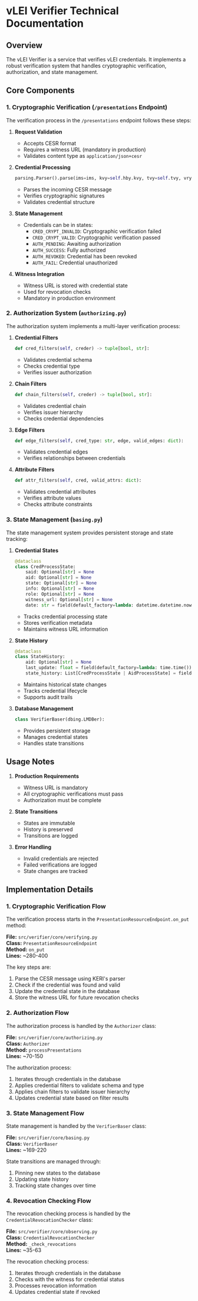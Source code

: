 # vLEI Verifier Technical Documentation

## Overview
The vLEI Verifier is a service that verifies vLEI credentials. It implements a robust verification system that handles cryptographic verification, authorization, and state management.

## Core Components

### 1. Cryptographic Verification (`/presentations` Endpoint)

The verification process in the `/presentations` endpoint follows these steps:

1. **Request Validation**
   - Accepts CESR format
   - Requires a witness URL (mandatory in production)
   - Validates content type as `application/json+cesr`

2. **Credential Processing**
   ```python
   parsing.Parser().parse(ims=ims, kvy=self.hby.kvy, tvy=self.tvy, vry=self.vry)
   ```
   - Parses the incoming CESR message
   - Verifies cryptographic signatures
   - Validates credential structure

3. **State Management**
   - Credentials can be in states:
     - `CRED_CRYPT_INVALID`: Cryptographic verification failed
     - `CRED_CRYPT_VALID`: Cryptographic verification passed
     - `AUTH_PENDING`: Awaiting authorization
     - `AUTH_SUCCESS`: Fully authorized
     - `AUTH_REVOKED`: Credential has been revoked
     - `AUTH_FAIL`: Credential unauthorized

4. **Witness Integration**
   - Witness URL is stored with credential state
   - Used for revocation checks
   - Mandatory in production environment

### 2. Authorization System (`authorizing.py`)

The authorization system implements a multi-layer verification process:

1. **Credential Filters**
   ```python
   def cred_filters(self, creder) -> tuple[bool, str]:
   ```
   - Validates credential schema
   - Checks credential type
   - Verifies issuer authorization

2. **Chain Filters**
   ```python
   def chain_filters(self, creder) -> tuple[bool, str]:
   ```
   - Validates credential chain
   - Verifies issuer hierarchy
   - Checks credential dependencies

3. **Edge Filters**
   ```python
   def edge_filters(self, cred_type: str, edge, valid_edges: dict):
   ```
   - Validates credential edges
   - Verifies relationships between credentials

4. **Attribute Filters**
   ```python
   def attr_filters(self, cred, valid_attrs: dict):
   ```
   - Validates credential attributes
   - Verifies attribute values
   - Checks attribute constraints

### 3. State Management (`basing.py`)

The state management system provides persistent storage and state tracking:

1. **Credential States**
   ```python
   @dataclass
   class CredProcessState:
       said: Optional[str] = None
       aid: Optional[str] = None
       state: Optional[str] = None
       info: Optional[str] = None
       role: Optional[str] = None
       witness_url: Optional[str] = None
       date: str = field(default_factory=lambda: datetime.datetime.now(datetime.UTC).isoformat())
   ```
   - Tracks credential processing state
   - Stores verification metadata
   - Maintains witness URL information

2. **State History**
   ```python
   @dataclass
   class StateHistory:
       aid: Optional[str] = None
       last_update: float = field(default_factory=lambda: time.time())
       state_history: List[CredProcessState | AidProcessState] = field(default_factory=lambda: [])
   ```
   - Maintains historical state changes
   - Tracks credential lifecycle
   - Supports audit trails

3. **Database Management**
   ```python
   class VerifierBaser(dbing.LMDBer):
   ```
   - Provides persistent storage
   - Manages credential states
   - Handles state transitions

## Usage Notes

1. **Production Requirements**
   - Witness URL is mandatory
   - All cryptographic verifications must pass
   - Authorization must be complete

2. **State Transitions**
   - States are immutable
   - History is preserved
   - Transitions are logged

3. **Error Handling**
   - Invalid credentials are rejected
   - Failed verifications are logged
   - State changes are tracked

## Implementation Details

### 1. Cryptographic Verification Flow

The verification process starts in the `PresentationResourceEndpoint.on_put` method:

**File:** `src/verifier/core/verifying.py`  
**Class:** `PresentationResourceEndpoint`  
**Method:** `on_put`  
**Lines:** ~280-400

The key steps are:
1. Parse the CESR message using KERI's parser
2. Check if the credential was found and valid
3. Update the credential state in the database
4. Store the witness URL for future revocation checks

### 2. Authorization Flow

The authorization process is handled by the `Authorizer` class:

**File:** `src/verifier/core/authorizing.py`  
**Class:** `Authorizer`  
**Method:** `processPresentations`  
**Lines:** ~70-150

The authorization process:
1. Iterates through credentials in the database
2. Applies credential filters to validate schema and type
3. Applies chain filters to validate issuer hierarchy
4. Updates credential state based on filter results

### 3. State Management Flow

State management is handled by the `VerifierBaser` class:

**File:** `src/verifier/core/basing.py`  
**Class:** `VerifierBaser`  
**Lines:** ~169-220

State transitions are managed through:
1. Pinning new states to the database
2. Updating state history
3. Tracking state changes over time

### 4. Revocation Checking Flow

The revocation checking process is handled by the `CredentialRevocationChecker` class:

**File:** `src/verifier/core/observing.py`  
**Class:** `CredentialRevocationChecker`  
**Method:** `_check_revocations`  
**Lines:** ~35-63

The revocation checking process:
1. Iterates through credentials in the database
2. Checks with the witness for credential status
3. Processes revocation information
4. Updates credential state if revoked 
